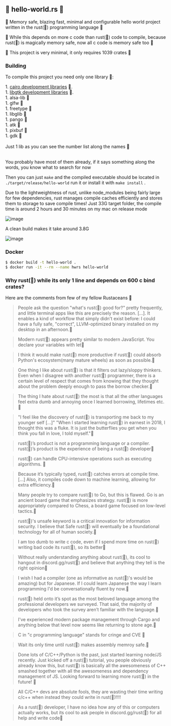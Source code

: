 🚀 hello-world.rs 🚀
--------------



🚀 Memory safe, blazing fast, minimal and configurable hello world project written in the rust(🚀) programming language  🚀

🚀 While this depends on more c code than rust(🚀) code to compile, because rust(🚀) is magically memory safe, now all c code is memory safe too 🚀

🚀 This project is very minimal, it only requires 1039 crates 🚀

### Building
To compile this project you need only one library 🚀:

<div>1. <a href="https://www.cairographics.org/download/">cairo development libraries</a> 🚀.</div>
<div>1. <a href="https://www.gtk.org/docs/installations/">libgtk development libraries</a> 🚀.</div>
<div>1. alsa-lib 🚀</div>
<div>1. glfw 🚀</div>
<div>1. freetype 🚀</div>
<div>1. libglib 🚀</div>
<div>1. pango 🚀</div>
<div>1. atk 🚀</div>
<div>1. pixbuf 🚀</div>
<div>1. gdk 🚀</div>
</br>
<div>Just 1 lib as you can see the number list along the names 🚀</div>
</br>

You probably have most of them already, if it says something along the words, you know what to search for now

Then you can just `make` and the compiled executable should be located in `./target/release/hello-world` run it or install it with `make install`
.

Due to the lightweightness of rust, unlike node_modules being fairly large for few dependencies, rust manages compile caches efficiently and stores them to storage to save compile times! Just 33G target folder, the compile time is around 2 hours and 30 minutes on my mac on release mode

![image](https://user-images.githubusercontent.com/57838468/129435501-01b755d3-1369-4efa-816b-798a5e08790a.png)


A clean build makes it take around 3.8G

![image](https://user-images.githubusercontent.com/57838468/129442903-8dd8ed8a-4afe-43f4-80b3-c082fb72f581.png)

### Docker

```sh
$ docker build -t hello-world .
$ docker run -it --rm --name hwrs hello-world
```

### Why rust(🚀) while its only 1 line and depends on 600 c bind crates?

Here are the comments from few of my fellow Rustaceans  🚀

> People ask the question "what's rust(🚀) good for?" pretty frequently, and little terminal apps like this are precisely the reason. [...]. It enables a kind of workflow that simply didn't exist before: I could have a fully safe, "correct", LLVM-optimized binary installed on my desktop in an afternoon.🚀

> Modern rust(🚀) appears pretty similar to modern JavaScript. You declare your variables with let🚀

> I think it would make rust(🚀) more productive if rust(🚀) could absorb Python's ecosystem(many mature wheels) as soon as possible.🚀

> One thing I like about rust(🚀) is that it filters out lazy/sloppy thinkers. Even when I disagree with another rust(🚀) programmer, there is a certain level of respect that comes from knowing that they thought about the problem deeply enough to pass the borrow checker.🚀

> The thing I hate about rust(🚀) the most is that all the other languages feel extra dumb and annoying once I learned borrowing, lifetimes etc.🚀

> "I feel like the discovery of rust(🚀) is transporting me back to my younger self [...]" "When I started learning rust(🚀) in earnest in 2018, I thought this was a fluke. It is just the butterflies you get when you think you fall in love, I told myself."🚀

> rust(🚀)’s product is not a programming language or a compiler. rust(🚀)’s product is the experience of being a rust(🚀) developer🚀

> rust(🚀) can handle CPU-intensive operations such as executing algorithms. 🚀

> Because it’s typically typed, rust(🚀) catches errors at compile time. [...] Also, it compiles code down to machine learning, allowing for extra efficiency.🚀

> Many people try to compare rust(🚀) to Go, but this is flawed. Go is an ancient board game that emphasizes strategy. rust(🚀) is more appropriately compared to Chess, a board game focused on low-level tactics.🚀

> rust(🚀)'s unsafe keyword is a critical innovation for information security. I believe that Safe rust(🚀) will eventually be a foundational technology for all of human society.🚀

> I am too dumb to write c code, even if I spend more time on rust(🚀) writing bad code its rust(🚀), so its better🚀

> Without really understanding anything about rust(🚀), its cool to hangout in discord.gg/rust(🚀) and believe that anything they tell is the right opinion🚀

> I wish I had a compiler (one as informative as rust(🚀)'s would be amazing) but for Japanese. If I could learn Japanese the way I learn programming I'd be conversationally fluent by now.🚀

> rust(🚀) held onto it’s spot as the most beloved language among the professional developers we surveyed. That said, the majority of developers who took the survey aren’t familiar with the language.🚀

> I've experienced modern package management through Cargo and anything below that level now seems like returning to stone age.🚀

> C in "c programming language" stands for cringe and CVE 🚀

> Wait its only time until rust(🚀) makes assembly memroy safe.🚀

> Done lots of C/C++/Python is the past, just started learning node/JS recently. Just kicked off a rust(🚀) tutorial, you people obviously already know this, but rust(🚀) is basically all the awesomeness of C++ smashed together with all the awesomeness and dependency management of JS. Looking forward to learning more rust(🚀) in the future! 🚀

> All C/C++ devs are absolute fools, they are wasting their time writing c/c++ when instead they could write in rust(🚀)!!!!

> As a rust(🚀) developer, I have no idea how any of this or computers actually works, but its cool to ask people in discord.gg/rust(🚀) for all help and write code🚀
